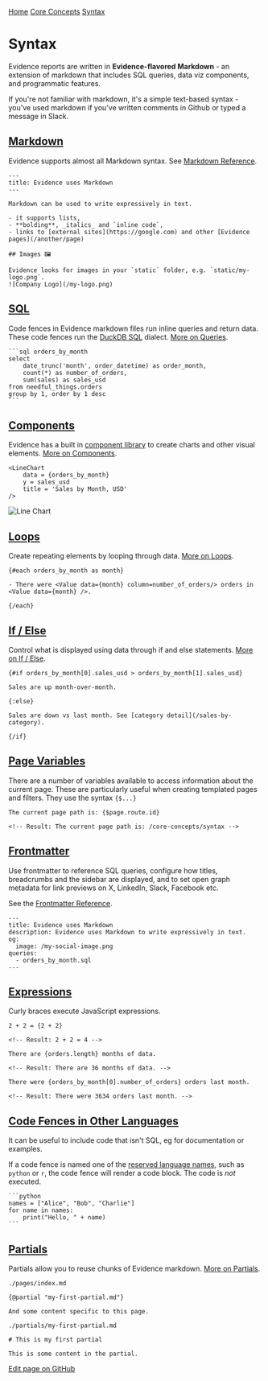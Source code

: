 [Home](https://docs.evidence.dev/) [Core Concepts](https://docs.evidence.dev/core-concepts) [Syntax](https://docs.evidence.dev/core-concepts/syntax)

# Syntax

Evidence reports are written in **Evidence-flavored Markdown** \- an extension of markdown that includes SQL queries, data viz components, and programmatic features.

If you're not familiar with markdown, it's a simple text-based syntax - you've used markdown if you've written comments in Github or typed a message in Slack.

## [Markdown](https://docs.evidence.dev/core-concepts/syntax\#markdown)

Evidence supports almost all Markdown syntax. See [Markdown Reference](https://docs.evidence.dev/reference/markdown).

```text-sm markdown
---
title: Evidence uses Markdown
---

Markdown can be used to write expressively in text.

- it supports lists,
- **bolding**, _italics_ and `inline code`,
- links to [external sites](https://google.com) and other [Evidence pages](/another/page)

## Images 🖼️

Evidence looks for images in your `static` folder, e.g. `static/my-logo.png`.
![Company Logo](/my-logo.png)
```

## [SQL](https://docs.evidence.dev/core-concepts/syntax\#sql)

Code fences in Evidence markdown files run inline queries and return data. These code fences run the [DuckDB SQL](https://duckdb.org/docs/sql/introduction) dialect. [More on Queries](https://docs.evidence.dev/core-concepts/queries).

````text-sm markdown
```sql orders_by_month
select
    date_trunc('month', order_datetime) as order_month,
    count(*) as number_of_orders,
    sum(sales) as sales_usd
from needful_things.orders
group by 1, order by 1 desc
```
````

## [Components](https://docs.evidence.dev/core-concepts/syntax\#components)

Evidence has a built in [component library](https://docs.evidence.dev/components/all-components) to create charts and other visual elements. [More on Components](https://docs.evidence.dev/core-concepts/components).

```text-sm markdown
<LineChart
    data = {orders_by_month}
    y = sales_usd
    title = 'Sales by Month, USD'
/>
```

![Line Chart](https://docs.evidence.dev/img/syntax-line-chart.png)

## [Loops](https://docs.evidence.dev/core-concepts/syntax\#loops)

Create repeating elements by looping through data. [More on Loops](https://docs.evidence.dev/core-concepts/loops).

```text-sm markdown
{#each orders_by_month as month}

- There were <Value data={month} column=number_of_orders/> orders in <Value data={month} />.

{/each}
```

## [If / Else](https://docs.evidence.dev/core-concepts/syntax\#if--else)

Control what is displayed using data through if and else statements. [More on If / Else](https://docs.evidence.dev/core-concepts/if-else).

```text-sm javascript
{#if orders_by_month[0].sales_usd > orders_by_month[1].sales_usd}

Sales are up month-over-month.

{:else}

Sales are down vs last month. See [category detail](/sales-by-category).

{/if}
```

## [Page Variables](https://docs.evidence.dev/core-concepts/syntax\#page-variables)

There are a number of variables available to access information about the current page. These are particularly useful when creating templated pages and filters. They use the syntax `{$...}`

```text-sm markdown
The current page path is: {$page.route.id}

<!-- Result: The current page path is: /core-concepts/syntax -->
```

## [Frontmatter](https://docs.evidence.dev/core-concepts/syntax\#frontmatter)

Use frontmatter to reference SQL queries, configure how titles, breadcrumbs and the sidebar are displayed, and to set open graph metadata for link previews on X, LinkedIn, Slack, Facebook etc.

See the [Frontmatter Reference](https://docs.evidence.dev/reference/markdown#frontmatter).

```text-sm markdown
---
title: Evidence uses Markdown
description: Evidence uses Markdown to write expressively in text.
og:
  image: /my-social-image.png
queries:
  - orders_by_month.sql
---
```

## [Expressions](https://docs.evidence.dev/core-concepts/syntax\#expressions)

Curly braces execute JavaScript expressions.

```text-sm markdown
2 + 2 = {2 + 2}

<!-- Result: 2 + 2 = 4 -->

There are {orders.length} months of data.

<!-- Result: There are 36 months of data. -->

There were {orders_by_month[0].number_of_orders} orders last month.

<!-- Result: There were 3634 orders last month. -->
```

## [Code Fences in Other Languages](https://docs.evidence.dev/core-concepts/syntax\#code-fences-in-other-languages)

It can be useful to include code that isn't SQL, eg for documentation or examples.

If a code fence is named one of the [reserved language names](https://github.com/evidence-dev/evidence/blob/main/packages/lib/preprocess/src/utils/supportedLanguages.cjs), such as `python` or `r`, the code fence will render a code block. The code is _not_ executed.

````text-sm markdown
```python
names = ["Alice", "Bob", "Charlie"]
for name in names:
    print("Hello, " + name)
```
````

## [Partials](https://docs.evidence.dev/core-concepts/syntax\#partials)

Partials allow you to reuse chunks of Evidence markdown. [More on Partials](https://docs.evidence.dev/reference/markdown#partials).

`./pages/index.md`

```text-sm markdown
{@partial "my-first-partial.md"}

And some content specific to this page.
```

`./partials/my-first-partial.md`

```text-sm markdown
# This is my first partial

This is some content in the partial.
```

[Edit page on GitHub](https://github.com/evidence-dev/evidence/edit/next/sites/docs/pages/core-concepts/syntax/index.md)